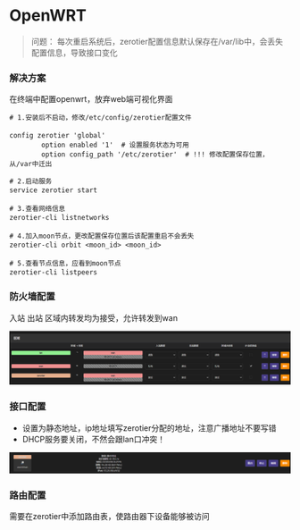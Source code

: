 # OpenWRT

>  问题： 每次重启系统后，zerotier配置信息默认保存在/var/lib中，会丢失配置信息，导致接口变化

### 解决方案

在终端中配置openwrt，放弃web端可视化界面

```shell
# 1.安装后不启动，修改/etc/config/zerotier配置文件

config zerotier 'global'
        option enabled '1'	# 设置服务状态为可用
        option config_path '/etc/zerotier'	# !!! 修改配置保存位置，从/var中迁出
```

```shell
# 2.启动服务
service zerotier start

# 3.查看网络信息
zerotier-cli listnetworks

# 4.加入moon节点，更改配置保存位置后该配置重启不会丢失
zerotier-cli orbit <moon_id> <moon_id> 

# 5.查看节点信息，应看到moon节点
zerotier-cli listpeers
```

### 防火墙配置

入站 出站 区域内转发均为接受，允许转发到wan

![image-20250325223238285](imgs/image-20250325223238285.png)

### 接口配置

- 设置为静态地址，ip地址填写zerotier分配的地址，注意广播地址不要写错
- DHCP服务要关闭，不然会跟lan口冲突！

![image-20250325223153167](imgs/image-20250325223153167.png)

### 路由配置

需要在zerotier中添加路由表，使路由器下设备能够被访问